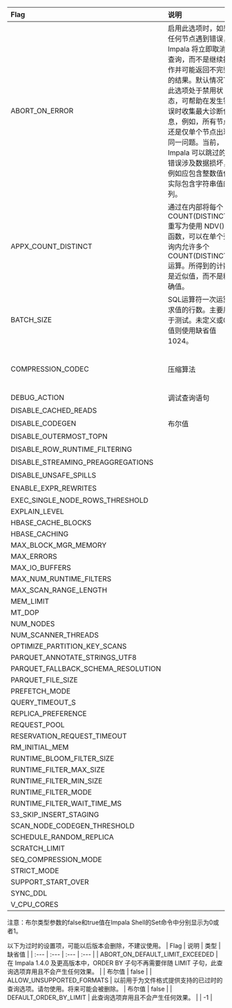 | Flag | 说明 | 类型 | 缺省值 |
| :--- | :--- | :--- | :--- |
| ABORT_ON_ERROR | 启用此选项时，如果任何节点遇到错误，Impala 将立即取消查询，而不是继续操作并可能返回不完整的结果。默认情况下此选项处于禁用状态，可帮助在发生错误时收集最大诊断信息，例如，所有节点还是仅单个节点出现同一问题。当前，Impala 可以跳过的错误涉及数据损坏，例如应包含整数值但实际包含字符串值的列。 | 布尔值 | false |
| APPX_COUNT_DISTINCT | 通过在内部将每个 COUNT(DISTINCT) 重写为使用 NDV() 函数，可以在单个查询内允许多个 COUNT(DISTINCT) 运算。所得到的计数是近似值，而不是精确值。 | 布尔值 | false |
| BATCH_SIZE | SQL运算符一次运算求值的行数。主要用于测试。未定义或0值则使用缺省值1024。 | 整数 | 0（意味着1024） |
| COMPRESSION_CODEC | 压缩算法 | 枚举值（SNAPPY、GZIP 和 NONE） | NONE |
| DEBUG_ACTION | 调试查询语句 | 字符串 | 空 |
| DISABLE_CACHED_READS | | 布尔值 | false |
| DISABLE_CODEGEN | 布尔值 | false |
| DISABLE_OUTERMOST_TOPN | | 布尔值 | false |
| DISABLE_ROW_RUNTIME_FILTERING | | 布尔值 | false |
| DISABLE_STREAMING_PREAGGREGATIONS |  | 布尔值 | false |
| DISABLE_UNSAFE_SPILLS |  | 布尔值 | false |
| ENABLE_EXPR_REWRITES |  | 布尔值 | true |
| EXEC_SINGLE_NODE_ROWS_THRESHOLD |  | 100 |
| EXPLAIN_LEVEL |  | 1 |
| HBASE_CACHE_BLOCKS |  | 0 |
| HBASE_CACHING |  | 0 |
| MAX_BLOCK_MGR_MEMORY |  | 0 |
| MAX_ERRORS |  | 100 |
| MAX_IO_BUFFERS |  | 0 |
| MAX_NUM_RUNTIME_FILTERS |  | 10 |
| MAX_SCAN_RANGE_LENGTH |  | 0 |
| MEM_LIMIT |  | 0 |
| MT_DOP |  | 0 |
| NUM_NODES |  | 0 |
| NUM_SCANNER_THREADS |  | 0 |
| OPTIMIZE_PARTITION_KEY_SCANS |  | 0 |
| PARQUET_ANNOTATE_STRINGS_UTF8 |  | 0 |
| PARQUET_FALLBACK_SCHEMA_RESOLUTION |  | 0 |
| PARQUET_FILE_SIZE |  | 0 |
| PREFETCH_MODE |  | 1 |
| QUERY_TIMEOUT_S |  | 0 |
| REPLICA_PREFERENCE |  | 0 |
| REQUEST_POOL |  | |
| RESERVATION_REQUEST_TIMEOUT |  | 0 |
| RM_INITIAL_MEM |  | 0 |
| RUNTIME_BLOOM_FILTER_SIZE |  | 1048576 |
| RUNTIME_FILTER_MAX_SIZE |  | 16777216 |
| RUNTIME_FILTER_MIN_SIZE |  | 1048576 |
| RUNTIME_FILTER_MODE |  | 2 |
| RUNTIME_FILTER_WAIT_TIME_MS |  | 0 |
| S3_SKIP_INSERT_STAGING |  | 1 |
| SCAN_NODE_CODEGEN_THRESHOLD |  | 1800000 |
| SCHEDULE_RANDOM_REPLICA |  | 0 |
| SCRATCH_LIMIT |  | -1 |
| SEQ_COMPRESSION_MODE |  | 0 |
| STRICT_MODE |  | 0 |
| SUPPORT_START_OVER |  | false |
| SYNC_DDL |  | 0 |
| V_CPU_CORES |  | 0 |

注意：布尔类型参数的false和true值在Impala Shell的Set命令中分别显示为0或者1。

以下为过时的设置项，可能以后版本会删除，不建议使用。
| Flag | 说明 | 类型 | 缺省值 |
| :--- | :--- | :--- | :--- |
| ABORT_ON_DEFAULT_LIMIT_EXCEEDED | 在 Impala 1.4.0 及更高版本中，ORDER BY 子句不再需要伴随 LIMIT 子句，此查询选项弃用且不会产生任何效果。 | | 布尔值 | false |
| ALLOW_UNSUPPORTED_FORMATS | 以前用于为文件格式提供支持的已过时的查询选项。请勿使用。将来可能会被删除。 | 布尔值 | false |
| DEFAULT_ORDER_BY_LIMIT | 此查询选项弃用且不会产生任何效果。 |  | -1 |

